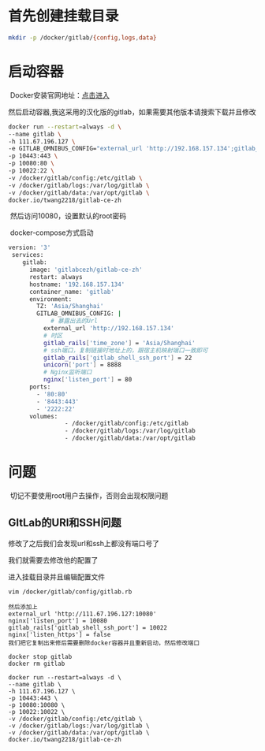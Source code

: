 # 首先创建挂载目录

```sh
mkdir -p /docker/gitlab/{config,logs,data}
```

# 启动容器

​		Docker安装官网地址：[点击进入](https://docs.gitlab.com/omnibus/docker/)

​		然后启动容器,我这采用的汉化版的gitlab，如果需要其他版本请搜索下载并且修改

```sh
docker run --restart=always -d \
--name gitlab \
-h 111.67.196.127 \
-e GITLAB_OMNIBUS_CONFIG="external_url 'http://192.168.157.134';gitlab_rails['time_zone']='Asia/Shanghai';gitlab_rails['lfs_enabled']=true;" \
-p 10443:443 \
-p 10080:80 \
-p 10022:22 \
-v /docker/gitlab/config:/etc/gitlab \
-v /docker/gitlab/logs:/var/log/gitlab \
-v /docker/gitlab/data:/var/opt/gitlab \
docker.io/twang2218/gitlab-ce-zh
```

​		然后访问10080，设置默认的root密码

​		docker-compose方式启动

```sh
version: '3'
 services:
    gitlab:
      image: 'gitlabcezh/gitlab-ce-zh'
      restart: always
      hostname: '192.168.157.134'
      container_name: 'gitlab'
      environment:
        TZ: 'Asia/Shanghai'
        GITLAB_OMNIBUS_CONFIG: |
        	# 暴露出去的Url
          external_url 'http://192.168.157.134'
          # 时区
          gitlab_rails['time_zone'] = 'Asia/Shanghai'
          # ssh端口，复制链接时地址上的，跟宿主机映射端口一致即可
          gitlab_rails['gitlab_shell_ssh_port'] = 22
          unicorn['port'] = 8888
          # Nginx监听端口
          nginx['listen_port'] = 80
      ports:
        - '80:80'
        - '8443:443'
        - '2222:22'
      volumes:
				- /docker/gitlab/config:/etc/gitlab
				- /docker/gitlab/logs:/var/log/gitlab
				- /docker/gitlab/data:/var/opt/gitlab
```

# 问题

​		切记不要使用root用户去操作，否则会出现权限问题

## GItLab的URl和SSH问题

修改了之后我们会发现url和ssh上都没有端口号了

我们就需要去修改他的配置了

进入挂载目录并且编辑配置文件

```
vim /docker/gitlab/config/gitlab.rb

然后添加上
external_url 'http://111.67.196.127:10080'
nginx['listen_port'] = 10080
gitlab_rails['gitlab_shell_ssh_port'] = 10022
nginx['listen_https'] = false
我们把它复制出来修后需要删除docker容器并且重新启动，然后修改端口

docker stop gitlab
docker rm gitlab

docker run --restart=always -d \
--name gitlab \
-h 111.67.196.127 \
-p 10443:443 \
-p 10080:10080 \
-p 10022:10022 \
-v /docker/gitlab/config:/etc/gitlab \
-v /docker/gitlab/logs:/var/log/gitlab \
-v /docker/gitlab/data:/var/opt/gitlab \
docker.io/twang2218/gitlab-ce-zh

```

